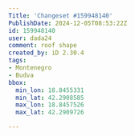 ```yaml
---
Title: 'Changeset #159948140'
PublishDate: 2024-12-05T08:53:22Z
id: 159948140
user: dada24
comment: roof shape
created_by: iD 2.30.4
tags:
- Montenegro
- Budva
bbox:
  min_lon: 18.8455331
  min_lat: 42.2908585
  max_lon: 18.8457526
  max_lat: 42.2909726

---
```

